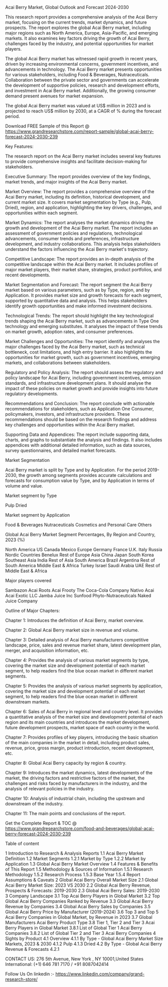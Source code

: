 Acai Berry Market, Global Outlook and Forecast 2024-2030

This research report provides a comprehensive analysis of the Acai Berry market, focusing on the current trends, market dynamics, and future prospects. The report explores the global Acai Berry market, including major regions such as North America, Europe, Asia-Pacific, and emerging markets. It also examines key factors driving the growth of Acai Berry, challenges faced by the industry, and potential opportunities for market players.

The global Acai Berry market has witnessed rapid growth in recent years, driven by increasing environmental concerns, government incentives, and advancements in technology. The Acai Berry market presents opportunities for various stakeholders, including Food & Beverages, Nutraceuticals. Collaboration between the private sector and governments can accelerate the development of supportive policies, research and development efforts, and investment in Acai Berry market. Additionally, the growing consumer demand present avenues for market expansion.

The global Acai Berry market was valued at US$ million in 2023 and is projected to reach US$ million by 2030, at a CAGR of % during the forecast period.

Download FREE Sample of this Report @ https://www.grandresearchstore.com/report-sample/global-acai-berry-forecast-2024-2030-239


Key Features:

The research report on the Acai Berry market includes several key features to provide comprehensive insights and facilitate decision-making for stakeholders.

Executive Summary: The report provides overview of the key findings, market trends, and major insights of the Acai Berry market.

Market Overview: The report provides a comprehensive overview of the Acai Berry market, including its definition, historical development, and current market size. It covers market segmentation by Type (e.g., Pulp, Dried), region, and application, highlighting the key drivers, challenges, and opportunities within each segment.

Market Dynamics: The report analyses the market dynamics driving the growth and development of the Acai Berry market. The report includes an assessment of government policies and regulations, technological advancements, consumer trends and preferences, infrastructure development, and industry collaborations. This analysis helps stakeholders understand the factors influencing the Acai Berry market's trajectory.

Competitive Landscape: The report provides an in-depth analysis of the competitive landscape within the Acai Berry market. It includes profiles of major market players, their market share, strategies, product portfolios, and recent developments.

Market Segmentation and Forecast: The report segment the Acai Berry market based on various parameters, such as by Type, region, and by Application. It provides market size and growth forecasts for each segment, supported by quantitative data and analysis. This helps stakeholders identify growth opportunities and make informed investment decisions.

Technological Trends: The report should highlight the key technological trends shaping the Acai Berry market, such as advancements in Type One technology and emerging substitutes. It analyses the impact of these trends on market growth, adoption rates, and consumer preferences.

Market Challenges and Opportunities: The report identify and analyses the major challenges faced by the Acai Berry market, such as technical bottleneck, cost limitations, and high entry barrier. It also highlights the opportunities for market growth, such as government incentives, emerging markets, and collaborations between stakeholders.

Regulatory and Policy Analysis: The report should assess the regulatory and policy landscape for Acai Berry, including government incentives, emission standards, and infrastructure development plans. It should analyse the impact of these policies on market growth and provide insights into future regulatory developments.

Recommendations and Conclusion: The report conclude with actionable recommendations for stakeholders, such as Application One Consumer, policymakers, investors, and infrastructure providers. These recommendations should be based on the research findings and address key challenges and opportunities within the Acai Berry market.

Supporting Data and Appendices: The report include supporting data, charts, and graphs to substantiate the analysis and findings. It also includes appendices with additional detailed information, such as data sources, survey questionnaires, and detailed market forecasts.

Market Segmentation

Acai Berry market is split by Type and by Application. For the period 2019-2030, the growth among segments provides accurate calculations and forecasts for consumption value by Type, and by Application in terms of volume and value.

Market segment by Type



Pulp
Dried


Market segment by Application



Food & Beverages
Nutraceuticals
Cosmetics and Personal Care
Others


Global Acai Berry Market Segment Percentages, By Region and Country, 2023 (%)



North America
US
Canada
Mexico
Europe
Germany
France
U.K.
Italy
Russia
Nordic Countries
Benelux
Rest of Europe
Asia
China
Japan
South Korea
Southeast Asia
India
Rest of Asia
South America
Brazil
Argentina
Rest of South America
Middle East & Africa
Turkey
Israel
Saudi Arabia
UAE
Rest of Middle East & Africa


Major players covered



Sambazon
Acai Roots
Acai Frooty
The Coca-Cola Company
Nativo Acai
Acai Exotic LLC
Jamba Juice Inc
Sunfood
Phyto-Nutraceuticals
Naked Juice Company


Outline of Major Chapters:

Chapter 1: Introduces the definition of Acai Berry, market overview.

Chapter 2: Global Acai Berry market size in revenue and volume.

Chapter 3: Detailed analysis of Acai Berry manufacturers competitive landscape, price, sales and revenue market share, latest development plan, merger, and acquisition information, etc.

Chapter 4: Provides the analysis of various market segments by type, covering the market size and development potential of each market segment, to help readers find the blue ocean market in different market segments.

Chapter 5: Provides the analysis of various market segments by application, covering the market size and development potential of each market segment, to help readers find the blue ocean market in different downstream markets.

Chapter 6: Sales of Acai Berry in regional level and country level. It provides a quantitative analysis of the market size and development potential of each region and its main countries and introduces the market development, future development prospects, market space of each country in the world.

Chapter 7: Provides profiles of key players, introducing the basic situation of the main companies in the market in detail, including product sales, revenue, price, gross margin, product introduction, recent development, etc.

Chapter 8: Global Acai Berry capacity by region & country.

Chapter 9: Introduces the market dynamics, latest developments of the market, the driving factors and restrictive factors of the market, the challenges and risks faced by manufacturers in the industry, and the analysis of relevant policies in the industry.

Chapter 10: Analysis of industrial chain, including the upstream and downstream of the industry.

Chapter 11: The main points and conclusions of the report.

Get the Complete Report & TOC @ https://www.grandresearchstore.com/food-and-beverages/global-acai-berry-forecast-2024-2030-239

Table of content

1 Introduction to Research & Analysis Reports
1.1 Acai Berry Market Definition
1.2 Market Segments
1.2.1 Market by Type
1.2.2 Market by Application
1.3 Global Acai Berry Market Overview
1.4 Features & Benefits of This Report
1.5 Methodology & Sources of Information
1.5.1 Research Methodology
1.5.2 Research Process
1.5.3 Base Year
1.5.4 Report Assumptions & Caveats
2 Global Acai Berry Overall Market Size
2.1 Global Acai Berry Market Size: 2023 VS 2030
2.2 Global Acai Berry Revenue, Prospects & Forecasts: 2019-2030
2.3 Global Acai Berry Sales: 2019-2030
3 Company Landscape
3.1 Top Acai Berry Players in Global Market
3.2 Top Global Acai Berry Companies Ranked by Revenue
3.3 Global Acai Berry Revenue by Companies
3.4 Global Acai Berry Sales by Companies
3.5 Global Acai Berry Price by Manufacturer (2019-2024)
3.6 Top 3 and Top 5 Acai Berry Companies in Global Market, by Revenue in 2023
3.7 Global Manufacturers Acai Berry Product Type
3.8 Tier 1, Tier 2 and Tier 3 Acai Berry Players in Global Market
3.8.1 List of Global Tier 1 Acai Berry Companies
3.8.2 List of Global Tier 2 and Tier 3 Acai Berry Companies
4 Sights by Product
4.1 Overview
4.1.1 By Type - Global Acai Berry Market Size Markets, 2023 & 2030
4.1.2 Pulp
4.1.3 Dried
4.2 By Type - Global Acai Berry Revenue & Forecasts
4.2.1

CONTACT US:
276 5th Avenue, New York , NY 10001,United States
International: (+1) 646 781 7170 / +91 8087042414

Follow Us On linkedin :- https://www.linkedin.com/company/grand-research-store/


